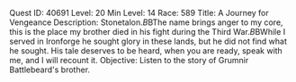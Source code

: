 Quest ID: 40691
Level: 20
Min Level: 14
Race: 589
Title: A Journey for Vengeance
Description: Stonetalon.$B$BThe name brings anger to my core, this is the place my brother died in his fight during the Third War.$B$BWhile I served in Ironforge he sought glory in these lands, but he did not find what he sought. His tale deserves to be heard, when you are ready, speak with me, and I will recount it.
Objective: Listen to the story of Grumnir Battlebeard's brother.
